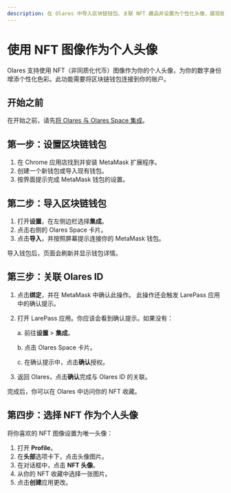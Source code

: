 ```yaml
---
description: 在 Olares 中导入区块链钱包、关联 NFT 藏品并设置为个性化头像，展现独特的数字身份标识。
---
```

# 使用 NFT 图像作为个人头像

Olares 支持使用 NFT（非同质化代币）图像作为你的个人头像，为你的数字身份增添个性化色彩。此功能需要将区块链钱包连接到你的账户。

## 开始之前

在开始之前，请先[将 Olares 与 Olares Space 集成](./integrations)。

## 第一步：设置区块链钱包

1. 在 Chrome 应用店找到并安装 MetaMask 扩展程序。
2. 创建一个新钱包或导入现有钱包。
3. 按界面提示完成 MetaMask 钱包的设置。

## 第二步：导入区块链钱包

1. 打开**设置**，在左侧边栏选择**集成**。
2. 点击右侧的 Olares Space 卡片。
3. 点击**导入**，并按照屏幕提示连接你的 MetaMask 钱包。

导入钱包后，页面会刷新并显示钱包详情。

## 第三步：关联 Olares ID

1. 点击**绑定**，并在 MetaMask 中确认此操作。
    此操作还会触发 LarePass 应用中的确认提示。
2. 打开 LarePass 应用。你应该会看到确认提示。如果没有：
   
   a. 前往**设置** > **集成**。

   b. 点击 Olares Space 卡片。

   c. 在确认提示中，点击**确认**授权。

3. 返回 Olares，点击**确认**完成与 Olares ID 的关联。

完成后，你可以在 Olares 中访问你的 NFT 收藏。

## 第四步：选择 NFT 作为个人头像

将你喜欢的 NFT 图像设置为唯一头像：

1. 打开 **Profile**。
2. 在**头部**选项卡下，点击头像图片。
3. 在对话框中，点击 **NFT 头像**。
4. 从你的 NFT 收藏中选择一张图片。
5. 点击**创建**应用更改。